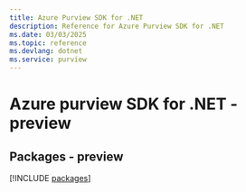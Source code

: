 ```yaml
---
title: Azure Purview SDK for .NET
description: Reference for Azure Purview SDK for .NET
ms.date: 03/03/2025
ms.topic: reference
ms.devlang: dotnet
ms.service: purview
---
```

# Azure purview SDK for .NET - preview
## Packages - preview
[!INCLUDE [packages](purview-index.md)]